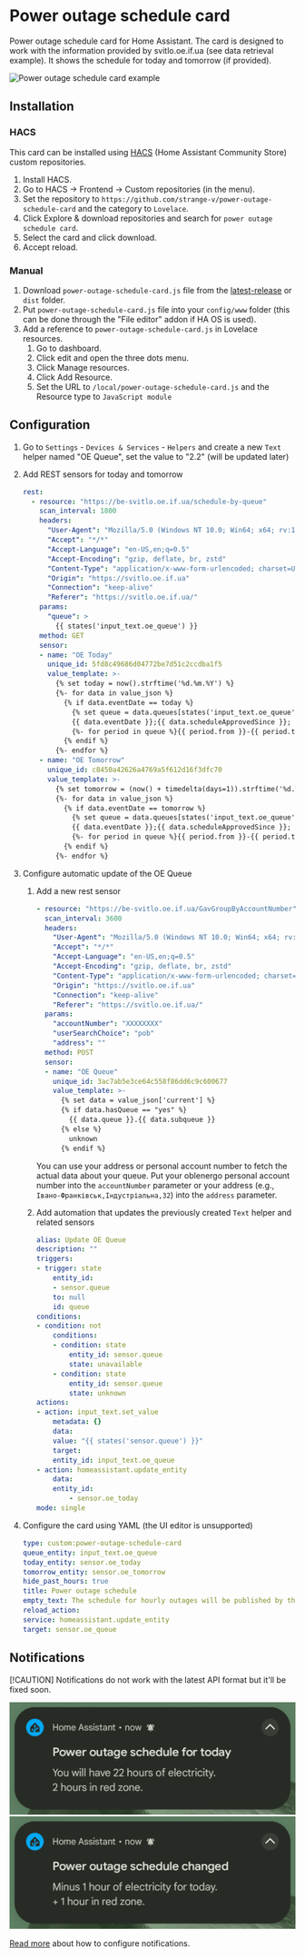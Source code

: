 # Power outage schedule card

Power outage schedule card for Home Assistant. The card is designed to work with the information provided by svitlo.oe.if.ua (see data retrieval example). It shows the schedule for today and tomorrow (if provided).

![Power outage schedule card example](/images/POS.gif)

## Installation

### HACS

This card can be installed using [HACS](https://hacs.xyz/) (Home Assistant Community Store) custom repositories.

1. Install HACS.
1. Go to HACS -> Frontend -> Custom repositories (in the menu).
1. Set the repository to `https://github.com/strange-v/power-outage-schedule-card` and the category to `Lovelace`.
1. Click Explore & download repositories and search for `power outage schedule card`.
1. Select the card and click download.
1. Accept reload.

### Manual

1. Download `power-outage-schedule-card.js` file from the [latest-release](https://github.com/strange-v/power-outage-schedule-card/releases/latest) or `dist` folder.
1. Put `power-outage-schedule-card.js` file into your `config/www` folder (this can be done through the "File editor" addon if HA OS is used).
1. Add a reference to `power-outage-schedule-card.js` in Lovelace resources.
   1. Go to dashboard.
   2. Click edit and open the three dots menu.
   3. Click Manage resources.
   4. Click Add Resource.
   5. Set the URL to `/local/power-outage-schedule-card.js` and the Resource type to `JavaScript module`

## Configuration

1. Go to `Settings` - `Devices & Services` - `Helpers` and create a new `Text` helper named "OE Queue",  set the value to "2.2" (will be updated later)
1. Add REST sensors for today and tomorrow

    ```yaml
    rest:
      - resource: "https://be-svitlo.oe.if.ua/schedule-by-queue"
        scan_interval: 1800
        headers:
          "User-Agent": "Mozilla/5.0 (Windows NT 10.0; Win64; x64; rv:126.0) Gecko/20100101 Firefox/126.0"
          "Accept": "*/*"
          "Accept-Language": "en-US,en;q=0.5"
          "Accept-Encoding": "gzip, deflate, br, zstd"
          "Content-Type": "application/x-www-form-urlencoded; charset=UTF-8"
          "Origin": "https://svitlo.oe.if.ua"
          "Connection": "keep-alive"
          "Referer": "https://svitlo.oe.if.ua/"
        params:
          "queue": >
            {{ states('input_text.oe_queue') }}
        method: GET
        sensor:
        - name: "OE Today"
          unique_id: 5fd8c49686d04772be7d51c2ccdba1f5
          value_template: >-
            {% set today = now().strftime('%d.%m.%Y') %}
            {%- for data in value_json %}
              {% if data.eventDate == today %}
                {% set queue = data.queues[states('input_text.oe_queue')] %}
                {{ data.eventDate }};{{ data.scheduleApprovedSince }};
                {%- for period in queue %}{{ period.from }}-{{ period.to }}-{{ period.status }};{%- endfor %}
              {% endif %}
            {%- endfor %}
        - name: "OE Tomorrow"
          unique_id: c8450a42626a4769a5f612d16f3dfc70
          value_template: >-
            {% set tomorrow = (now() + timedelta(days=1)).strftime('%d.%m.%Y') %}
            {%- for data in value_json %}
              {% if data.eventDate == tomorrow %}
                {% set queue = data.queues[states('input_text.oe_queue')] %}
                {{ data.eventDate }};{{ data.scheduleApprovedSince }};
                {%- for period in queue %}{{ period.from }}-{{ period.to }}-{{ period.status }};{%- endfor %}
              {% endif %}
            {%- endfor %}
    ```

1. Configure automatic update of the OE Queue
    1. Add a new rest sensor

        ```yaml
        - resource: "https://be-svitlo.oe.if.ua/GavGroupByAccountNumber"
          scan_interval: 3600
          headers:
            "User-Agent": "Mozilla/5.0 (Windows NT 10.0; Win64; x64; rv:126.0) Gecko/20100101 Firefox/126.0"
            "Accept": "*/*"
            "Accept-Language": "en-US,en;q=0.5"
            "Accept-Encoding": "gzip, deflate, br, zstd"
            "Content-Type": "application/x-www-form-urlencoded; charset=UTF-8"
            "Origin": "https://svitlo.oe.if.ua"
            "Connection": "keep-alive"
            "Referer": "https://svitlo.oe.if.ua/"
          params:
            "accountNumber": "XXXXXXXX"
            "userSearchChoice": "pob"
            "address": ""
          method: POST
          sensor:
          - name: "OE Queue"
            unique_id: 3ac7ab5e3ce64c558f86dd6c9c600677
            value_template: >-
              {% set data = value_json['current'] %}
              {% if data.hasQueue == "yes" %}
                {{ data.queue }}.{{ data.subqueue }}
              {% else %}
                unknown
              {% endif %}
        ```

        You can use your address or personal account number to fetch the actual data about your queue.
        Put your oblenergo personal account number into the `accountNumber` parameter or your address (e.g., `Івано-Франківськ,Індустріальна,32`) into the `address` parameter.
    1. Add automation that updates the previously created `Text` helper and related sensors

        ```yaml
        alias: Update OE Queue
        description: ""
        triggers:
        - trigger: state
            entity_id:
            - sensor.queue
            to: null
            id: queue
        conditions:
        - condition: not
            conditions:
            - condition: state
                entity_id: sensor.queue
                state: unavailable
            - condition: state
                entity_id: sensor.queue
                state: unknown
        actions:
        - action: input_text.set_value
            metadata: {}
            data:
            value: "{{ states('sensor.queue') }}"
            target:
            entity_id: input_text.oe_queue
        - action: homeassistant.update_entity
            data:
            entity_id:
                - sensor.oe_today
        mode: single
        ```

1. Configure the card using YAML (the UI editor is unsupported)

    ```yaml
    type: custom:power-outage-schedule-card
    queue_entity: input_text.oe_queue
    today_entity: sensor.oe_today
    tomorrow_entity: sensor.oe_tomorrow
    hide_past_hours: true
    title: Power outage schedule
    empty_text: The schedule for hourly outages will be published by the end of the day.
    reload_action:
    service: homeassistant.update_entity
    target: sensor.oe_queue
    ```

## Notifications

[!CAUTION]
Notifications do not work with the latest API format but it'll be fixed soon.

![Notification: power outage schedule added](/images/notification_schedule_added.png) ![Notification: power outage schedule changed](/images/notification_schedule_changed.png)

[Read more](/notifications/) about how to configure notifications.
